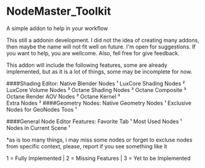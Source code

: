 # NodeMaster_Toolkit
A simple addon to help in your workflow


This still a addonin development. I did not the idea of creating many addons, then maybe the name will not fit well on future. I'm open for suggestions.
If you want to help, you are wellcome. Also, fell free for give feedback.

This addon will include the following features, some are already implemented, but as it is a lot of things, some may be incomplete for now.

  ####Shading Editor:
    Native Blender Nodes ¹
    LuxCore Shading Nodes ²
    LuxCore Volume Nodes ³
    Octane Shading Nodes ³
    Octane Composite ³
    Octane Render AOV Nodes ³
    Octane Kernel ³  
    Extra Nodes ²
  ####Geometry Nodes:
    Native Geometry Nodes ¹
    Exclusive Nodes for GeoNodes Toos ¹

####General Node Editor Features:
  Favorite Tab ¹
  Most Used Nodes ¹
  Nodes in Current Scene ¹
  
      
*as is too many things, i may miss some nodes or forget to excluse nodes from specific context, please, report if you see something like it
      
  1 = Fully Implemented   |   2 = Missing Features   |   3 = Yet to be Implemented

